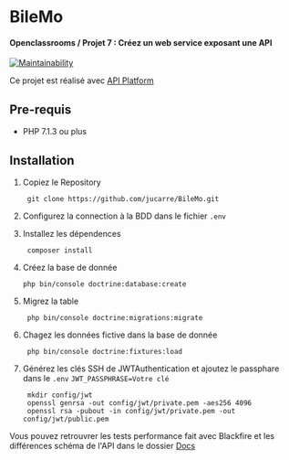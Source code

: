 # BileMo


#### Openclassrooms / Projet 7 : Créez un web service exposant une API
[![Maintainability](https://api.codeclimate.com/v1/badges/2805998b4b7421c253c3/maintainability)](https://codeclimate.com/github/jucarre/BileMo/maintainability)

Ce projet est réalisé avec [API Platform](https://api-platform.com/)

## Pre-requis

- PHP 7.1.3 ou plus

## Installation

1. Copiez le Repository

        git clone https://github.com/jucarre/BileMo.git

2. Configurez la connection à la BDD dans le fichier `.env` 

3. Installez les dépendences 

        composer install
        
4.  Créez la base de donnée 

        php bin/console doctrine:database:create
        
5. Migrez la table

        php bin/console doctrine:migrations:migrate
        
6. Chagez les données fictive dans la base de donnée
        
        php bin/console doctrine:fixtures:load

7. Générez les clés SSH de JWTAuthentication et ajoutez le passphare dans le `.env` `JWT_PASSPHRASE=Votre clé`

        mkdir config/jwt
        openssl genrsa -out config/jwt/private.pem -aes256 4096
        openssl rsa -pubout -in config/jwt/private.pem -out config/jwt/public.pem

Vous pouvez retrouvrer les tests performance fait avec Blackfire et les différences schéma de l'API dans le dossier [Docs](https://github.com/jucarre/BileMo/tree/master/Docs)